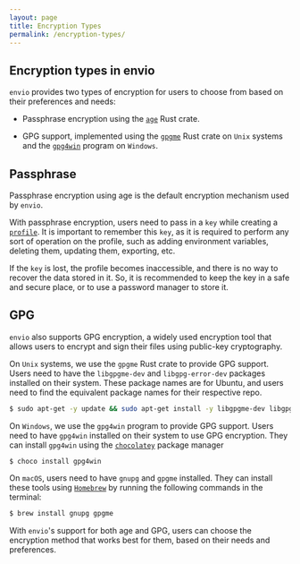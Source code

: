 ```yaml
---
layout: page
title: Encryption Types
permalink: /encryption-types/
---
```


## Encryption types in envio

`envio` provides two types of encryption for users to choose from based on their preferences and needs:

* Passphrase encryption using the [`age`](https://crates.io/crates/age) Rust crate.

* GPG support, implemented using the [`gpgme`](https://crates.io/crates/gpgme) Rust crate on `Unix` systems and the [`gpg4win`](https://www.gpg4win.org/) program on `Windows`.

## Passphrase

Passphrase encryption using age is the default encryption mechanism used by `envio`.

With passphrase encryption, users need to pass in a `key` while creating a [`profile`](/profiles/). It is important to remember this `key`, as it is required to perform any sort of operation on the profile, such as adding environment variables, deleting them, updating them, exporting, etc.

If the `key` is lost, the profile becomes inaccessible, and there is no way to recover the data stored in it. So, it is recommended to keep the key in a safe and secure place, or to use a password manager to store it.

## GPG

`envio` also supports GPG encryption, a widely used encryption tool that allows users to encrypt and sign their files using public-key cryptography.

On `Unix` systems, we use the `gpgme` Rust crate to provide GPG support. Users need to have the `libgpgme-dev` and `libgpg-error-dev` packages installed on their system. These package names are for Ubuntu, and users need to find the equivalent package names for their respective repo.

```bash
$ sudo apt-get -y update && sudo apt-get install -y libgpgme-dev libgpg-error-dev
```
On `Windows`, we use the `gpg4win` program to provide GPG support. Users need to have `gpg4win` installed on their system to use GPG encryption. They can install `gpg4win` using the [`chocolatey`](https://chocolatey.org/install) package manager

```pwsh
$ choco install gpg4win
```

On `macOS`, users need to have `gnupg` and `gpgme` installed. They can install these tools using [`Homebrew`](https://brew.sh/) by running the following commands in the terminal:

```bash
$ brew install gnupg gpgme
```

With `envio`'s support for both age and GPG, users can choose the encryption method that works best for them, based on their needs and preferences.